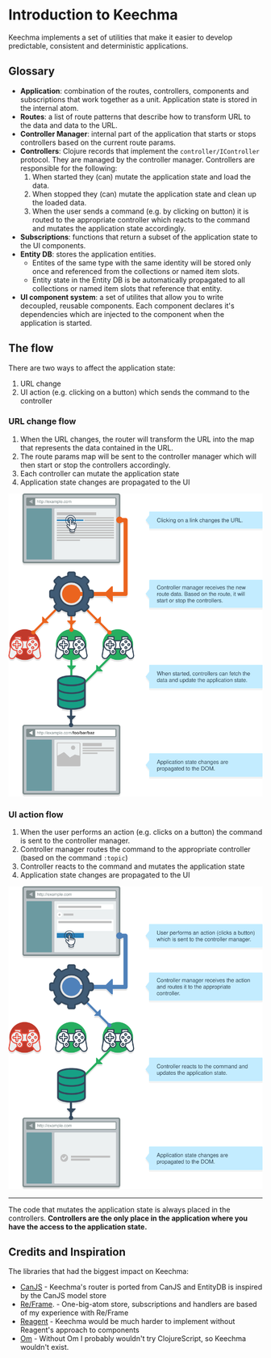 # Introduction to Keechma

Keechma implements a set of utilities that make it easier to develop predictable, consistent and deterministic applications.

## Glossary

- **Application**: combination of the routes, controllers, components and subscriptions that work together as a unit. Application state is stored in the internal atom.
- **Routes**: a list of route patterns that describe how to transform URL to the data and data to the URL.
- **Controller Manager**: internal part of the application that starts or stops controllers based on the current route params.
- **Controllers**: Clojure records that implement the `controller/IController` protocol. They are managed by the controller manager. Controllers are responsible for the following:
    1. When started they (can) mutate the application state and load the data.
    2. When stopped they (can) mutate the application state and clean up the loaded data.
    3. When the user sends a command (e.g. by clicking on button) it is routed to the appropriate controller which reacts to the command and mutates the application state accordingly.
- **Subscriptions**: functions that return a subset of the application state to the UI components.
- **Entity DB**: stores the application entities.
    + Entites of the same type with the same identity will be stored only once and referenced from the collections or named item slots.
    + Entity state in the Entity DB is be automatically propagated to all collections or named item slots that reference that entity.
- **UI component system**: a set of utilites that allow you to write decoupled, reusable components. Each component declares it's dependencies which are injected to the component when the application is started.

## The flow

There are two ways to affect the application state:

1. URL change
2. UI action (e.g. clicking on a button) which sends the command to the controller

### URL change flow

1. When the URL changes, the router will transform the URL into the map that represents the data contained in the URL.
2. The route params map will be sent to the controller manager which will then start or stop the controllers accordingly. 
3. Each controller can mutate the application state
4. Application state changes are propagated to the UI

<div class="diagram diagram--narrow"><img src="route_change.svg" alt="URL change diagram" title="URL change diagram"></div>

### UI action flow

1. When the user performs an action (e.g. clicks on a button) the command is sent to the controller manager.
2. Controller manager routes the command to the appropriate controller (based on the command `:topic`)
3. Controller reacts to the command and mutates the application state
4. Application state changes are propagated to the UI

<div class="diagram diagram--narrow"><img src="command_sent.svg" alt="UI action diagram" title="UI action diagram"></div>

---

The code that mutates the application state is always placed in the controllers. **Controllers are the only place in the application where you have the access to the application state.**

## Credits and Inspiration

The libraries that had the biggest impact on Keechma:

- [CanJS](http://canjs.com) - Keechma's router is ported from CanJS and EntityDB is inspired by the CanJS model store
- [Re/Frame](https://github.com/Day8/re-frame). - One-big-atom store, subscriptions and handlers are based of my experience with Re/Frame
- [Reagent](https://github.com/reagent-project/reagent) - Keechma would be much harder to implement without Reagent's approach to components
- [Om](https://github.com/omcljs/om) - Without Om I probably wouldn't try ClojureScript, so Keechma wouldn't exist.

